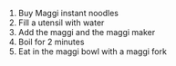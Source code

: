 1) Buy Maggi instant noodles
2) Fill a utensil with water
3) Add the maggi and the maggi maker
4) Boil for 2 minutes
5) Eat in the maggi bowl with a maggi fork